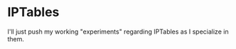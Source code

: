 IPTables
========

I'll just push my working "experiments" regarding IPTables as I specialize in them.
